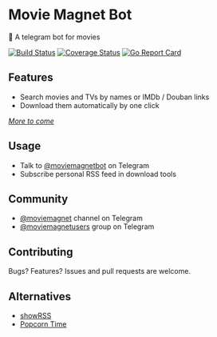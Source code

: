# Movie Magnet Bot

🤖 A telegram bot for movies

[![Build Status](https://travis-ci.org/magunetto/moviemagnetbot.svg)](https://travis-ci.org/magunetto/moviemagnetbot)
[![Coverage Status](https://coveralls.io/repos/github/magunetto/moviemagnetbot/badge.svg?branch=master)](https://coveralls.io/github/magunetto/moviemagnetbot?branch=master)
[![Go Report Card](https://goreportcard.com/badge/github.com/magunetto/moviemagnetbot)](https://goreportcard.com/report/github.com/magunetto/moviemagnetbot)

## Features

- Search movies and TVs by names or IMDb / Douban links
- Download them automatically by one click

*[More to come](https://github.com/magunetto/moviemagnetbot/wiki/Roadmap)*

## Usage

- Talk to [@moviemagnetbot](https://t.me/moviemagnetbot) on Telegram
- Subscribe personal RSS feed in download tools

## Community

- [@moviemagnet](https://t.me/moviemagnet) channel on Telegram
- [@moviemagnetusers](https://t.me/moviemagnetusers) group on Telegram

## Contributing

Bugs? Features? Issues and pull requests are welcome.

## Alternatives

- [showRSS](https://showrss.info/)
- [Popcorn Time](https://popcorn-time.to/)
